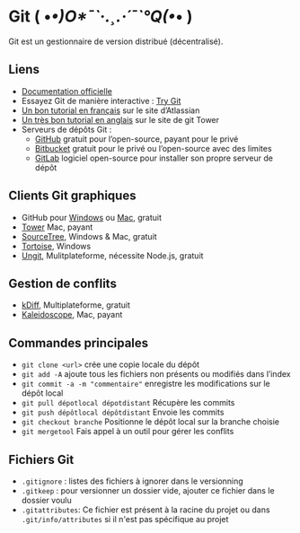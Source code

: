 # Git   ( •_•)O*¯\`·.¸.·´¯\`°Q(•_• ) 

Git est un gestionnaire de version distribué (décentralisé).


## Liens
- [Documentation officielle](http://git-scm.com/book/fr)
- Essayez Git de manière interactive : [Try Git](https://try.github.io/)
- [Un bon tutorial en français](https://www.atlassian.com/fr/git/tutorial/git-basics) sur le site d’Atlassian
- [Un très bon tutorial en anglais](http://www.git-tower.com/learn/ebook/mac/introduction) sur le site de git Tower
- Serveurs de dépôts Git :
    - [GitHub](https://github.com/) gratuit pour l’open-source, payant pour le privé
    - [Bitbucket](https://bitbucket.org/) gratuit pour le privé ou l’open-source avec des limites
    - [GitLab](https://about.gitlab.com/) logiciel open-source pour installer son propre serveur de dépôt


## Clients Git graphiques

- GitHub pour [Windows](https://windows.github.com/) ou [Mac](https://mac.github.com/), gratuit
- [Tower](http://www.git-tower.com/) Mac, payant
- [SourceTree](http://www.sourcetreeapp.com/), Windows & Mac, gratuit
- [Tortoise](http://tortoisesvn.net), Windows
- [Ungit](https://github.com/FredrikNoren/ungit), Mulitplateforme, nécessite Node.js, gratuit


## Gestion de conflits

- [kDiff](http://kdiff3.sourceforge.net), Multiplateforme, gratuit
- [Kaleidoscope](http://www.kaleidoscopeapp.com), Mac, payant


## Commandes principales

- `git clone <url>` crée une copie locale du dépôt
- `git add -A` ajoute tous les fichiers non présents ou modifiés dans l’index
- `git commit -a -m "commentaire"` enregistre les modifications sur le dépôt local
- `git pull dépotlocal dépotdistant` Récupère les commits
- `git push dépôtlocal dépôtdistant` Envoie les commits
- `git checkout branche` Positionne le dépôt local sur la branche choisie
- `git mergetool` Fais appel à un outil pour gérer les conflits

## Fichiers Git

- `.gitignore` : listes des fichiers à ignorer dans le versionning
- `.gitkeep` : pour versionner un dossier vide, ajouter ce fichier dans le dossier voulu
- `.gitattributes`: Ce fichier est présent à la racine du projet ou dans `.git/info/attributes` si il n'est pas spécifique au projet




